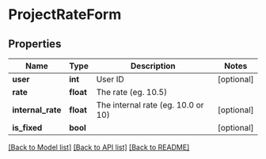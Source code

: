 # ProjectRateForm

## Properties
Name | Type | Description | Notes
------------ | ------------- | ------------- | -------------
**user** | **int** | User ID | [optional] 
**rate** | **float** | The rate (eg. 10.5) | 
**internal_rate** | **float** | The internal rate (eg. 10.0 or 10) | [optional] 
**is_fixed** | **bool** |  | [optional] 

[[Back to Model list]](../../README.md#documentation-for-models) [[Back to API list]](../../README.md#documentation-for-api-endpoints) [[Back to README]](../../README.md)


